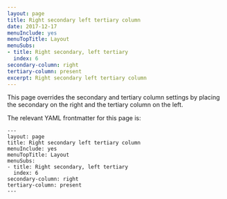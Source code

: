 ```yaml
---
layout: page
title: Right secondary left tertiary column
date: 2017-12-17
menuInclude: yes
menuTopTitle: Layout
menuSubs:
- title: Right secondary, left tertiary
  index: 6
secondary-column: right
tertiary-column: present
excerpt: Right secondary left tertiary column
---
```

This page overrides the secondary and tertiary column settings by placing the secondary on the right and the tertiary column on the left.

The relevant YAML frontmatter for this page is:

    ---
    layout: page
    title: Right secondary left tertiary column
    menuInclude: yes
    menuTopTitle: Layout
    menuSubs:
    - title: Right secondary, left tertiary
      index: 6
    secondary-column: right
    tertiary-column: present
    ---
